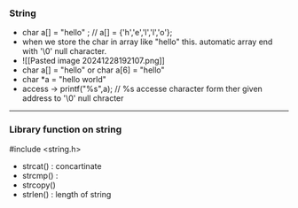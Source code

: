 ### **String**
- char a[] = "hello" ; // a[] = {'h','e','l','l','o'};
- when we store the char in array like "hello" this. automatic array end with '\0' null character.
- ![[Pasted image 20241228192107.png]]
-  char a\[] = "hello" or char a\[6] = "hello" 
- char \*a = "hello world"
- access -> printf("%s",a);  // %s accesse character form ther given address to '\0' null chracter 

---
### **Library function on string**
\#include <string.h>
- strcat() : concartinate
- strcmp() : 
- strcopy()
- strlen() : length of string 
